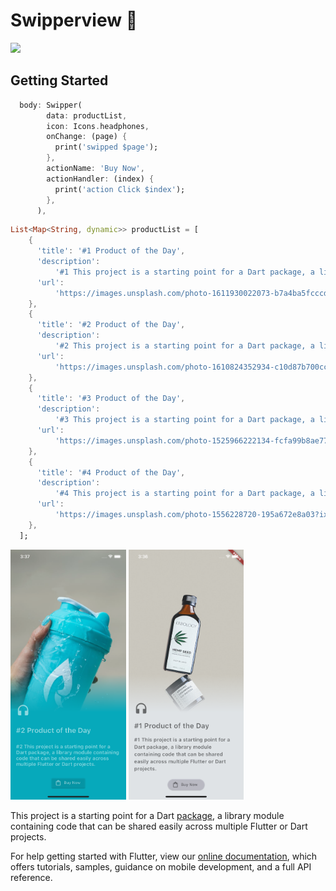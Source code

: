 # Swipperview 🎉

<img src="https://github.com/rkumar1904/swipperview/raw/master/assets/vid.gif" height="300" />

## Getting Started

```dart
  body: Swipper(
        data: productList,
        icon: Icons.headphones,
        onChange: (page) {
          print('swipped $page');
        },
        actionName: 'Buy Now',
        actionHandler: (index) {
          print('action Click $index');
        },
      ),
```

```dart
List<Map<String, dynamic>> productList = [
    {
      'title': '#1 Product of the Day',
      'description':
          '#1 This project is a starting point for a Dart package, a library module containing code that can be shared easily across multiple Flutter or Dart projects.',
      'url':
          'https://images.unsplash.com/photo-1611930022073-b7a4ba5fcccd?ixid=MnwxMjA3fDB8MHxzZWFyY2h8M3x8cHJvZHVjdHN8ZW58MHwxfDB8fA%3D%3D&ixlib=rb-1.2.1&auto=format&fit=crop&w=800&q=60',
    },
    {
      'title': '#2 Product of the Day',
      'description':
          '#2 This project is a starting point for a Dart package, a library module containing code that can be shared easily across multiple Flutter or Dart projects.',
      'url':
          'https://images.unsplash.com/photo-1610824352934-c10d87b700cc?ixid=MnwxMjA3fDB8MHxzZWFyY2h8MjV8fHByb2R1Y3RzfGVufDB8MXwwfHw%3D&ixlib=rb-1.2.1&auto=format&fit=crop&w=800&q=60',
    },
    {
      'title': '#3 Product of the Day',
      'description':
          '#3 This project is a starting point for a Dart package, a library module containing code that can be shared easily across multiple Flutter or Dart projects.',
      'url':
          'https://images.unsplash.com/photo-1525966222134-fcfa99b8ae77?ixid=MnwxMjA3fDB8MHxzZWFyY2h8MzJ8fHByb2R1Y3RzfGVufDB8MXwwfHw%3D&ixlib=rb-1.2.1&auto=format&fit=crop&w=800&q=60',
    },
    {
      'title': '#4 Product of the Day',
      'description':
          '#4 This project is a starting point for a Dart package, a library module containing code that can be shared easily across multiple Flutter or Dart projects.',
      'url':
          'https://images.unsplash.com/photo-1556228720-195a672e8a03?ixid=MnwxMjA3fDB8MHxzZWFyY2h8NTR8fHByb2R1Y3RzfGVufDB8MXwwfHw%3D&ixlib=rb-1.2.1&auto=format&fit=crop&w=800&q=60',
    },
  ];

```



<img src="https://github.com/rkumar1904/swipperview/raw/master/assets/1.png?raw=true" height="400" />
<img src="https://github.com/rkumar1904/swipperview/raw/master/assets/2.png?raw=true" height="400" />



This project is a starting point for a Dart
[package](https://flutter.dev/developing-packages/),
a library module containing code that can be shared easily across
multiple Flutter or Dart projects.

For help getting started with Flutter, view our
[online documentation](https://flutter.dev/docs), which offers tutorials,
samples, guidance on mobile development, and a full API reference.
